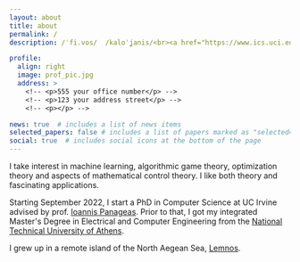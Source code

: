 ```yaml
---
layout: about
title: about
permalink: /
description: /ˈfi.vos/  /kaloˈʝanis/<br><a href="https://www.ics.uci.edu/">University of California, Irvine</a>

profile:
  align: right
  image: prof_pic.jpg
  address: >
    <!-- <p>555 your office number</p> -->
    <!-- <p>123 your address street</p> -->
    <!-- <p></p> -->

news: true  # includes a list of news items
selected_papers: false # includes a list of papers marked as "selected={true}"
social: true  # includes social icons at the bottom of the page
---
```

I take interest in machine learning, algorithmic game theory, optimization theory and aspects of mathematical control theory. I like both theory and fascinating applications.

Starting September 2022, I start a PhD in Computer Science at UC Irvine advised by prof. [Ioannis Panageas](https://panageas.github.io/).
Prior to that, I got my integrated Master's Degree in Electrical and Computer Engineering from the [National Technical University of Athens](https://www.ece.ntua.gr/en).

I grew up in a remote island of the North Aegean Sea, [Lemnos](https://en.wikipedia.org/wiki/Lemnos).

 <!-- <img src="assets/img/rps.png" alt="Rock Paper Scissor">  -->
<!-- Put your address / P.O. box / other info right below your picture. You can also disable any these elements by editing `profile` property of the YAML header of your `_pages/about.md`. Edit `_bibliography/papers.bib` and Jekyll will render your [publications page](/al-folio/publications/) automatically. -->

<!-- Link to your social media connections, too. This theme is set up to use [Font Awesome icons](http://fortawesome.github.io/Font-Awesome/){:target="\_blank"} and [Academicons](https://jpswalsh.github.io/academicons/){:target="\_blank"}, like the ones below. Add your Facebook, Twitter, LinkedIn, Google Scholar, or just disable all of them. -->
